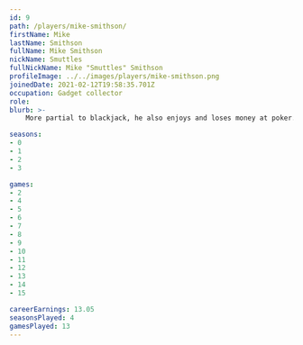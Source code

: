 ```yaml
---
id: 9
path: /players/mike-smithson/
firstName: Mike
lastName: Smithson
fullName: Mike Smithson
nickName: Smuttles
fullNickName: Mike "Smuttles" Smithson
profileImage: ../../images/players/mike-smithson.png
joinedDate: 2021-02-12T19:58:35.701Z
occupation: Gadget collector
role: 
blurb: >-
    More partial to blackjack, he also enjoys and loses money at poker. <br /> His biggest tournament win to date is circa $2. <br /> <strong>You</strong> try saying Smithson way drunk.

seasons:
- 0
- 1
- 2
- 3

games:
- 2
- 4
- 5
- 6
- 7
- 8
- 9
- 10
- 11
- 12
- 13
- 14
- 15

careerEarnings: 13.05
seasonsPlayed: 4
gamesPlayed: 13
---
```

